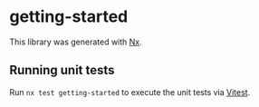 # getting-started

This library was generated with [Nx](https://nx.dev).

## Running unit tests

Run `nx test getting-started` to execute the unit tests via [Vitest](https://vitest.dev/).
